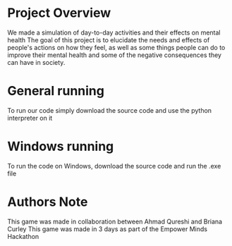 # Project Overview
We made a simulation of day-to-day activities and their effects on mental health
The goal of this project is to elucidate the needs and effects of people's actions
on how they feel, as well as some things people can do to improve their mental
health and some of the negative consequences they can have in society.

# General running
To run our code simply download the source code and use the python interpreter on it

# Windows running
To run the code on Windows, download the source code and run the .exe file

# Authors Note
This game was made in collaboration between Ahmad Qureshi and Briana Curley
This game was made in 3 days as part of the Empower Minds Hackathon
